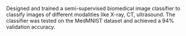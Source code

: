 Designed and trained a semi-supervised biomedical image classifier to classify images of different modalities like X-ray, CT, ultrasound. The classifier was tested on the MedMNIST dataset and achieved a 94% validation accuracy.
